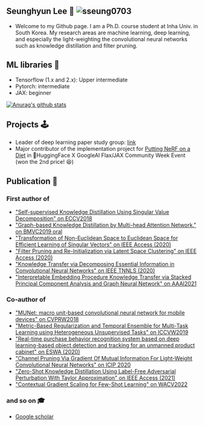 ## Seunghyun Lee 👋 <img src="https://komarev.com/ghpvc/?username=sseung0703" alt="sseung0703" />
- Welcome to my Github page. I am a Ph.D. course student at Inha Univ. in South Korea. My research areas are machine learning, deep learning, and especially the light-weighting the convolutional neural networks such as knowledge distillation and filter pruning.

## ML libraries 🧱
  - Tensorflow (1.x and 2.x): Upper intermediate
  - Pytorch: intermediate
  - JAX: beginner
  
[![Anurag's github stats](https://github-readme-stats.vercel.app/api?username=sseung0703&hide=issues,contribs)](https://github.com/anuraghazra/github-readme-stats)

## Projects 🕹
  - Leader of deep learning paper study group: [link](https://trello.com/b/vCD6pP9t/paper-study)
  - Major contributor of the implementation project for [Putting NeRF on a Diet](https://github.com/codestella/putting-nerf-on-a-diet) in 🤗HuggingFace X GoogleAI Flax/JAX Community Week Event (won the 2nd price! 😆)
## Publication 📜
### First author of
  - ["Self-supervised Knowledge Distillation Using Singular Value Decomposition" on ECCV2018](https://openaccess.thecvf.com/content_ECCV_2018/html/SEUNG_HYUN_LEE_Self-supervised_Knowledge_Distillation_ECCV_2018_paper.html)
  - ["Graph-based Knowledge Distillation by Multi-head Attention Network." on BMVC2019 oral](https://bmvc2019.org/wp-content/uploads/papers/0821-paper.pdf)
  - ["Transformation of Non-Euclidean Space to Euclidean Space for Efficient Learning of Singular Vectors" on IEEE Access (2020)](https://ieeexplore.ieee.org/document/9137281)
  - ["Filter Pruning and Re-Initialization via Latent Space Clustering" on IEEE Access (2020)](https://ieeexplore.ieee.org/abstract/document/9223765)
  - ["Knowledge Transfer via Decomposing Essential Information in Convolutional Neural Networks" on IEEE TNNLS (2020)](https://ieeexplore.ieee.org/document/9222552)
  - ["Interpretable Embedding Procedure Knowledge Transfer via Stacked Principal Component Analysis and Graph Neural Network" on AAAI2021](https://arxiv.org/abs/2104.13561)
### Co-author of
  - ["MUNet: macro unit-based convolutional neural network for mobile devices" on CVPRW2018](https://openaccess.thecvf.com/content_cvpr_2018_workshops/w33/html/Kim_MUNet_Macro_Unit-Based_CVPR_2018_paper.html)
  - ["Metric-Based Regularization and Temporal Ensemble for Multi-Task Learning using Heterogeneous Unsupervised Tasks" on ICCVW2019](https://ieeexplore.ieee.org/abstract/document/9022628)
  - ["Real-time purchase behavior recognition system based on deep learning-based object detection and tracking for an unmanned product cabinet" on ESWA (2020)](https://www.sciencedirect.com/science/article/pii/S0957417419307808)
  - ["Channel Pruning Via Gradient Of Mutual Information For Light-Weight Convolutional Neural Networks" on ICIP 2020](https://ieeexplore.ieee.org/abstract/document/9190803)
  - ["Zero-Shot Knowledge Distillation Using Label-Free Adversarial Perturbation With Taylor Approximation" on IEEE Access (2021)](https://ieeexplore.ieee.org/abstract/document/9380328)
  - ["Contextual Gradient Scaling for Few-Shot Learning" on WACV2022](https://arxiv.org/abs/2110.10353)
  
  
### and so on 🎓
  - [Google scholar](https://scholar.google.co.kr/citations?user=onGHuFsAAAAJ&hl=en)

